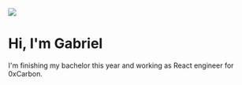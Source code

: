 <img src="https://user-images.githubusercontent.com/84470114/151730209-27e1ff55-b973-4daa-9203-ff1665acf680.png">
<h1>Hi, I'm Gabriel</h1>
<p>I'm finishing my bachelor this year and working as React engineer for 0xCarbon.</p>

<!--
**gabeabreu/Gabeabreu** is a ✨ _special_ ✨ repository because its `README.md` (this file) appears on your GitHub profile.

Here are some ideas to get you started:

- 🔭 I’m currently working on ...
- 🌱 I’m currently learning ...
- 👯 I’m looking to collaborate on ...
- 🤔 I’m looking for help with ...
- 💬 Ask me about ...
- 📫 How to reach me: ...
- 😄 Pronouns: ...
- ⚡ Fun fact: ...
-->

